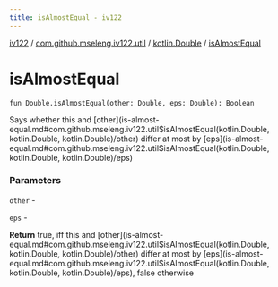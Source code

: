 ```yaml
---
title: isAlmostEqual - iv122
---
```


[iv122](../../index.md) / [com.github.mseleng.iv122.util](../index.md) / [kotlin.Double](index.md) / [isAlmostEqual](.)

# isAlmostEqual

`fun Double.isAlmostEqual(other: Double, eps: Double): Boolean`

Says whether this and [other](is-almost-equal.md#com.github.mseleng.iv122.util$isAlmostEqual(kotlin.Double, kotlin.Double, kotlin.Double)/other) differ at most by [eps](is-almost-equal.md#com.github.mseleng.iv122.util$isAlmostEqual(kotlin.Double, kotlin.Double, kotlin.Double)/eps)

### Parameters

`other` -

`eps` -

**Return**
true, iff this and [other](is-almost-equal.md#com.github.mseleng.iv122.util$isAlmostEqual(kotlin.Double, kotlin.Double, kotlin.Double)/other) differ at most by [eps](is-almost-equal.md#com.github.mseleng.iv122.util$isAlmostEqual(kotlin.Double, kotlin.Double, kotlin.Double)/eps), false otherwise

